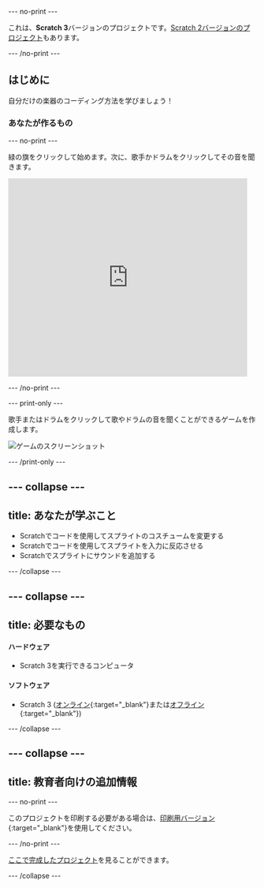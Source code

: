 --- no-print ---

これは、**Scratch 3**バージョンのプロジェクトです。[Scratch 2バージョンのプロジェクト](https://projects.raspberrypi.org/ja-JP/projects/rock-band-scratch2)もあります。

--- /no-print ---

## はじめに

自分だけの楽器のコーディング方法を学びましょう！

### あなたが作るもの

--- no-print ---

緑の旗をクリックして始めます。次に、歌手かドラムをクリックしてその音を聞きます。

<div class="scratch-preview">
  <iframe allowtransparency="true" width="485" height="402" src="https://scratch.mit.edu/projects/embed/276872220/?autostart=false" frameborder="0" scrolling="no"></iframe>
</div>

--- /no-print ---

--- print-only ---

歌手またはドラムをクリックして歌やドラムの音を聞くことができるゲームを作成します。

![ゲームのスクリーンショット](images/demo.png)

--- /print-only ---

--- collapse ---
---
title: あなたが学ぶこと
---

+ Scratchでコードを使用してスプライトのコスチュームを変更する
+ Scratchでコードを使用してスプライトを入力に反応させる
+ Scratchでスプライトにサウンドを追加する

--- /collapse ---

--- collapse ---
---
title: 必要なもの
---

#### ハードウェア

+ Scratch 3を実行できるコンピュータ

#### ソフトウェア

+ Scratch 3 ([オンライン](https://rpf.io/scratchon){:target="_blank"}または[オフライン](https://rpf.io/scratchoff){:target="_blank"})

--- /collapse ---

--- collapse ---
---
title: 教育者向けの追加情報
---

--- no-print ---

このプロジェクトを印刷する必要がある場合は、[印刷用バージョン](https://projects.raspberrypi.org/ja-JP/projects/rock-band/print){:target="_blank"}を使用してください。

--- /no-print ---

[ここで完成したプロジェクト](https://rpf.io/p/ja-JP/rock-band-get)を見ることができます。

--- /collapse ---